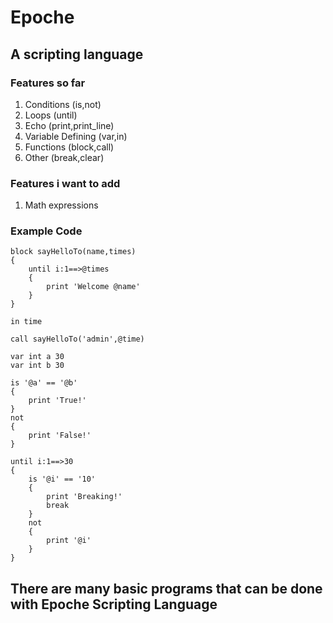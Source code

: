 # Epoche

## A scripting language

### Features so far
1. Conditions (is,not)
2. Loops (until)
3. Echo (print,print_line)
4. Variable Defining (var,in)
5. Functions (block,call)
6. Other (break,clear)


### Features i want to add

1. Math expressions



### Example Code

```
block sayHelloTo(name,times)
{
    until i:1==>@times
    {
        print 'Welcome @name'
    } 
}

in time

call sayHelloTo('admin',@time)
```


```
var int a 30
var int b 30

is '@a' == '@b'
{
    print 'True!'
}
not
{
    print 'False!'
}
```

```
until i:1==>30
{
    is '@i' == '10'
    {
        print 'Breaking!'
        break
    }
    not
    {
        print '@i'
    }
}
```


## There are many basic programs that can be done with Epoche Scripting Language
